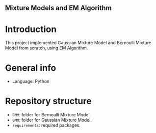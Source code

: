 ## Mixture Models and EM Algorithm 

# Introduction 
This project implemented Gaussian Mixture Model and Bernoulli Mixture Model from scratch, using EM Algorithm. 

# General info 
- Language: Python

# Repository structure 
- `BMM`: folder for Bernoulli Mixture Model.
- `GMM`: folder for Gaussian Mixture Model.
- `requirements`: required packages. 